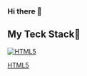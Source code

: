 ### Hi there 👋

<!--
**NYHwani/NYHwani** is a ✨ _special_ ✨ repository because its `README.md` (this file) appears on your GitHub profile.

Here are some ideas to get you started:

- 🔭 I’m currently working on ...
- 🌱 I’m currently learning ...
- 👯 I’m looking to collaborate on ...
- 🤔 I’m looking for help with ...
- 💬 Ask me about ...
- 📫 How to reach me: ...
- 😄 Pronouns: ...
- ⚡ Fun fact: ...
-->

<h2> My Teck Stack🔭 </h2>
<div style="display: flex;text-align: ">
  <div style="center;">
    <a target="_blank" rel="noopener noreferrer nofollow" href="https://camo.githubusercontent.com/294f41726bba121b2233689890fbca6bf4b3e2d3417b5f75e8d6b89ad98e1bb6/68747470733a2f2f696d672e736869656c64732e696f2f62616467652f2d48544d4c352d4630353033323f7374796c653d666f722d7468652d6261646765266c6f676f3d68746d6c35266c6f676f436f6c6f723d666666666666">
      <img src="https://camo.githubusercontent.com/294f41726bba121b2233689890fbca6bf4b3e2d3417b5f75e8d6b89ad98e1bb6/68747470733a2f2f696d672e736869656c64732e696f2f62616467652f2d48544d4c352d4630353033323f7374796c653d666f722d7468652d6261646765266c6f676f3d68746d6c35266c6f676f436f6c6f723d666666666666" alt="HTML5" data-canonical-src="https://img.shields.io/badge/-HTML5-F05032?style=for-the-badge&amp;logo=html5&amp;logoColor=ffffff" style="max-width: 100%;">
      <p>HTML5</p>
    </a>
  </div>
</div>
